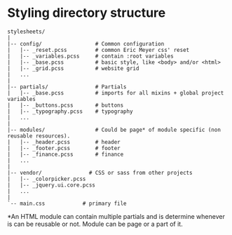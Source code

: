 # Styling directory structure
```
stylesheets/
|
|-- config/                 # Common configuration
|   |-- _reset.pcss         # common Eric Meyer css' reset
|   |-- _variables.pcss     # contain :root variables
|   |-- _base.pcss          # basic style, like <body> and/or <html>
|   |-- _grid.pcss          # website grid
|   ...
|
|-- partials/               # Partials
|   |-- _base.pcss          # imports for all mixins + global project variables
|   |-- _buttons.pcss       # buttons
|   |-- _typography.pcss    # typography
|   ...
|
|-- modules/                # Could be page* of module specific (non reusable resources).
|   |-- _header.pcss        # header
|   |-- _footer.pcss        # footer
|   |-- _finance.pcss       # finance
|   ...
|
|-- vendor/               # CSS or sass from other projects
|   |-- _colorpicker.pcss
|   |-- _jquery.ui.core.pcss
|   ...
|
`-- main.css            # primary file
```

*An HTML module can contain multiple partials and is determine whenever is can be reusable or not. Module can be page or a part of it.